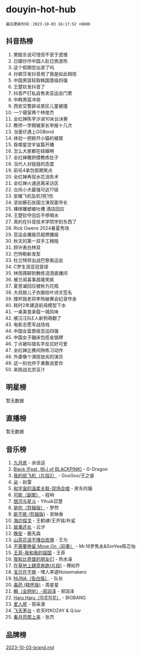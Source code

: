# douyin-hot-hub

`最后更新时间：2023-10-03 16:17:52 +0800`

## 抖音热榜

1. 樊振东说可惜但不至于遗憾
1. 日媒炒作中国人赴日旅游热
1. 这个假期您出游了吗
1. 孙颖莎发抖音用了我是如此相信
1. 中国男篮轻取韩国晋级四强
1. 王楚钦发抖音了
1. 抖音严打私自售卖亚运会门票
1. 中韩男篮冲突
1. 西安交警辟谣景区儿童被撞
1. 一个寝室两个林俊杰
1. 全红婵陈芋汐进10米台决赛
1. 教师一学期被家长举报十几次
1. 当蛋仔遇上GGBond
1. 体验一把掀开小猫的被窝
1. 吞噬星空宇宙篇开播
1. 怎么大家都在结婚啊
1. 全红婵撒娇摸教练肚子
1. 当代人对娃娃的态度
1. 前任4承包假期笑点
1. 全红婵再现水花消失术
1. 全红婵火速逃离采访区
1. 台风小犬最强可达17级
1. 安徽飞机坠机1死1伤
1. 坚如磐石张国立演双面市长
1. 裸体雕塑被吐槽 酒店回应
1. 王楚钦夺冠后不停喝水
1. 真的在抖音技术学院学到东西了
1. Rick Owens 2024春夏秀场
1. 亚运会播报员超燃播报
1. 秋天的第一双手工棉拖
1. 顾许表白林双
1. 巴特勒新发型
1. 杜兰特将出战巴黎奥运会
1. C罗生涯亚冠首球
1. 林雨薇聊到教练泪洒直播间
1. 被兰闺喜事昌隆笑疯
1. 夏思凝回应被称为花瓶
1. 大叔脱儿子衣服给叶诗文签名
1. 撑杆跳老将李玲破赛会纪录夺金
1. 耗时2年建造航母模型下水
1. 一桌美食承载一城风味
1. 被汪汪队E人新狗萌翻了
1. 电影志愿军战场戏
1. 中国女篮晋级亚运四强
1. 中国女子蹦床包揽金银牌
1. 丁点被叫错名字反应好可爱
1. 全红婵比赛间隙练习动作
1. 外婆像个演技拙劣的演员
1. 这一刻也终于勇敢说爱你
1. 来挑战北京豆汁

## 明星榜

暂无数据

## 直播榜

暂无数据

## 音乐榜

1. [九月底](https://sf6-cdn-tos.douyinstatic.com/obj/tos-cn-ve-2774/oMfewG4PDTFhF8iz3OGQ7ABH5i6fCgnMaoCbzZ) - 余佳运
1. [Black (Feat. 제니 of BLACKPINK)](https://sf3-cdn-tos.douyinstatic.com/obj/tos-cn-ve-2774/2eb92e2debbe4fe0a552bc099aef7f28) - G-Dragon
1. [我的纸飞机（片段2）](https://sf6-cdn-tos.douyinstatic.com/obj/tos-cn-ve-2774/oM2ZrKcg2CD5AeRB2gkeXOFB1IxAGJdZPazYHf) - GooGoo/王之睿
1. [朵](https://sf6-cdn-tos.douyinstatic.com/obj/tos-cn-ve-2774/932f5bdfcd7c47b880525e92ab8a4999) - 赵雷
1. [和宇宙的温柔关联-现场合唱](https://sf6-cdn-tos.douyinstatic.com/obj/tos-cn-ve-2774/o0hONGDYQBgk0e5bqDeQOonVmncA6tC2nBwZLT) - 房东的猫
1. [可能（副歌）](https://sf3-cdn-tos.douyinstatic.com/obj/tos-cn-ve-2774/cde1731888894259b333569393c2fb51) - 程响
1. [银河与星斗](https://sf3-cdn-tos.douyinstatic.com/obj/tos-cn-ve-2774/3cc0bf5f0ef140f7b6743a631bcf3c58) - Yihuik苡慧
1. [是你（剪辑版）](https://sf6-cdn-tos.douyinstatic.com/obj/tos-cn-ve-2774/46019dae783c4c969944217fe1cfafc4) - 梦然
1. [能不能 (剪辑版)](https://sf3-cdn-tos.douyinstatic.com/obj/tos-cn-ve-2774/fc4a6c45b4a34277ba4088e1d7fdff98) - 吴映香
1. [海边探戈](https://sf3-cdn-tos.douyinstatic.com/obj/tos-cn-ve-2774/os9gE0VQCGqt6VQkZDyBBYvfSDY0QFe3vVmubn) - 王鹤棣/王齐铭/朴鲨
1. [故事还长](https://sf3-cdn-tos.douyinstatic.com/obj/tos-cn-ve-2774/30a26758c8594f0ab81ac675c33ee2c5) - 云汐
1. [晚安](https://sf3-cdn-tos.douyinstatic.com/obj/tos-cn-ve-2774/a724c5e224464218839820f4e4fd632f) - 鹿先森
1. [山茶花读不懂白玫瑰](https://sf3-cdn-tos.douyinstatic.com/obj/tos-cn-ve-2774/osfn8B7DktrRHEPJgPCfDbw7QDQEkwC16BxZg9) - 王为
1. [不需要挽留 Move On（前奏）](https://sf6-cdn-tos.douyinstatic.com/obj/tos-cn-ve-2774/ooCBhgCCkF4nExzQL9WZSUbitfA8IsDkgQIYhe) - Mr.16罗隽永&SimYee陈芯怡
1. [王菲-我和我的祖国](https://sf3-cdn-tos.douyinstatic.com/obj/tos-cn-ve-2774/3ef0f373017541e18566595c96123cab) - 王菲
1. [我和比奇堡的朋友们](https://sf6-cdn-tos.douyinstatic.com/obj/tos-cn-ve-2774/f0505db981ea4a6d91453a15924a82aa) - 热水澡
1. [在草地上肆意奔跑(片段)](https://sf6-cdn-tos.douyinstatic.com/obj/tos-cn-ve-2774/8831d494742f45dabdfa8adb8b817259) - 傅如乔
1. [宝贝在干嘛](https://sf6-cdn-tos.douyinstatic.com/obj/tos-cn-ve-2774/okW4hBCfJI5B2ZEgTCtikhMW7IafzNrBQIYkpJ) - 嘿人李逵Noisemakers
1. [NUNA（告白版）](https://sf6-cdn-tos.douyinstatic.com/obj/tos-cn-ve-2774/a65828cbd8ce41a78a430a58b49f4feb) - 队长
1. [毒药 (释怀版)](https://sf3-cdn-tos.douyinstatic.com/obj/tos-cn-ve-2774/oYILMEAzspdZBIzy4frJNB8ZHPHWAhiwowd4Ad) - 周星星
1. [瞬（全网听）-郑润泽](https://sf6-cdn-tos.douyinstatic.com/obj/tos-cn-ve-2774/o4Vb9eJZClCZTnRQYy0BRSeHGrDtrkrQgIBvQt) - 郑润泽
1. [Haru Haru（하루하루）](https://sf6-cdn-tos.douyinstatic.com/obj/tos-cn-ve-2774/940c04aa98154ee7bdbaaa2ad9f28aec) - BIGBANG
1. [爱人呢](https://sf6-cdn-tos.douyinstatic.com/obj/tos-cn-ve-2774/2041dc10f3c442f1992b439a00eaf2ba) - 郭采潔
1. [飞天茅台](https://sf6-cdn-tos.douyinstatic.com/obj/tos-cn-ve-2774/o4GhTV5kIuMWmC2Ai1WzNglssgBfQaqQCSLxUU) - 俞天时KOZAY & Q.luv
1. [看月亮爬上来](https://sf3-cdn-tos.douyinstatic.com/obj/tos-cn-ve-2774/356c324112764016b25295e535f2daf0) - 张杰

## 品牌榜

[2023-10-03-brand.md](2023-10-03-brand.md)
